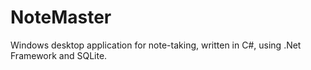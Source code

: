 # NoteMaster
Windows desktop application for note-taking, written in C#, using .Net Framework and SQLite.
